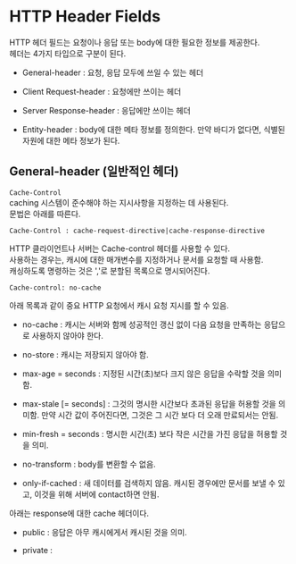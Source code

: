 # HTTP Header Fields  
HTTP 헤더 필드는 요청이나 응답 또는 body에 대한 필요한 정보를 제공한다.  
헤더는 4가지 타입으로 구분이 된다.

- General-header : 요청, 응답 모두에 쓰일 수 있는 헤더

- Client Request-header : 요청에만 쓰이는 헤더

- Server Response-header : 응답에만 쓰이는 헤더

- Entity-header : body에 대한 메타 정보를 정의한다. 만약 바디가 없다면, 식별된 자원에 대한 메타 정보가 된다.

## General-header (일반적인 헤더)

`Cache-Control`  
caching 시스템이 준수해야 하는 지시사항을 지정하는 데 사용된다.  
문법은 아래를 따른다.  

```
Cache-Control : cache-request-directive|cache-response-directive
```

HTTP 클라이언트나 서버는 Cache-control 헤더를 사용할 수 있다.  
사용하는 경우는, 캐시에 대한 매개변수를 지정하거나 문서를 요청할 때 사용함.  
캐싱하도록 명령하는 것은 ','로 분할된 목록으로 명시되어진다.  

```
Cache-control: no-cache
```

아래 목록과 같이 중요 HTTP 요청에서 캐시 요청 지시를 할 수 있음.

- no-cache : 캐시는 서버와 함께 성공적인 갱신 없이 다음 요청을 만족하는 응답으로 사용하지 않아야 한다.

- no-store : 캐시는 저장되지 않아야 함.

- max-age = seconds : 지정된 시간(초)보다 크지 않은 응답을 수락할 것을 의미함.

- max-stale [= seconds] : 그것의 명시한 시간보다 초과된 응답을 허용할 것을 의미함. 만약 시간 값이 주어진다면, 그것은 그 시간 보다 더 오래 만료되서는 안됨.

- min-fresh = seconds : 명시한 시간(초) 보다 작은 시간을 가진 응답을 허용할 것을 의미.

- no-transform : body를 변환할 수 없음.

- only-if-cached : 새 데이터를 검색하지 않음. 캐시된 경우에만 문서를 보낼 수 있고, 이것을 위해 서버에 contact하면 안됨.

아래는 response에 대한 cache 헤더이다.

- public : 응답은 아무 캐시에게서 캐시된 것을 의미.

- private : 
